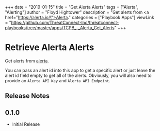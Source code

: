 +++
date = "2019-01-15"
title = "Get Alerta Alerts"
tags = ["Alerta", "Alerting"]
author = "Floyd Hightower"
description = "Get alerts from <a href=\"https://alerta.io/\">Alerta</a>."
categories = ["Playbook Apps"]
viewLink = "https://github.com/ThreatConnect-Inc/threatconnect-playbooks/tree/master/apps/TCPB_-_Alerta_Get_Alerts"
+++

# Retrieve Alerta Alerts

Get alerts from [alerta](https://alerta.io/).

You can pass an alert id into this app to get a specific alert or just leave the alert id field empty to get all of the alerts. Obviously, you will also need to provide an `Alerta API Key` and `Alerta API Endpoint`.

## Release Notes

## 0.1.0

* Initial Release

